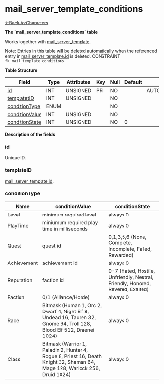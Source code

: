 # mail_server_template_conditions

[<-Back-to:Characters](database-characters)

**The \`mail_server_template_conditions\` table**

Works together with [mail_server_template](mail-server-template).

Note: Entries in this table will be deleted automatically when the referenced entry in [mail_server_template.id](mail-server-template#id) is deleted. CONSTRAINT `fk_mail_template_conditions`

**Table Structure**

| Field                            | Type | Attributes | Key | Null | Default | Extra          | Comment |
| -------------------------------- | ---- | ---------- | --- | ---- | ------- | -------------- | ------- |
| [id](#id)                        | INT  | UNSIGNED   | PRI | NO   |         | AUTO_INCREMENT |         |
| [templatetID](#templateid)       | INT  | UNSIGNED   |     | NO   |         |                |         |
| [conditionType](#conditiontype)  | ENUM |            |     | NO   |         |                |         |
| [conditionValue](#conditiontype) | INT  | UNSIGNED   |     | NO   |         |                |         |
| [conditionState](#conditiontype) | INT  | UNSIGNED   |     | NO   | 0       |                |         |

**Description of the fields**

### id

Unique ID.

### templateID

[mail_server_template.id](mail-server-template#id).

### conditionType

| Name        | conditionValue                                                                                                              | conditionState                                                                 |
| ----------- | --------------------------------------------------------------------------------------------------------------------------- | ------------------------------------------------------------------------------ |
| Level       | minimum required level                                                                                                      | always 0                                                                       |
| PlayTime    | miniumum required play time in milliseconds                                                                                 | always 0                                                                       |
| Quest       | quest id                                                                                                                    | 0,1,3,5,6 (None, Complete, Incomplete, Failed, Rewarded)                       |
| Achievement | achievement id                                                                                                              | always 0                                                                       |
| Reputation  | faction id                                                                                                                  | 0-7 (Hated, Hostile, Unfriendly, Neutral, Friendly, Honored, Revered, Exalted) |
| Faction     | 0/1 (Alliance/Horde)                                                                                                        | always 0                                                                       |
| Race        | Bitmask (Human 1, Orc 2, Dwarf 4, Night Elf 8, Undead 16, Tauren 32, Gnome 64, Troll 128, Blood Elf 512, Draenei 1024)      | always 0                                                                       |
| Class       | Bitmask (Warrior 1, Paladin 2, Hunter 4, Rogue 8, Priest 16, Death Knight 32, Shaman 64, Mage 128, Warlock 256, Druid 1024) | always 0                                                                       |
